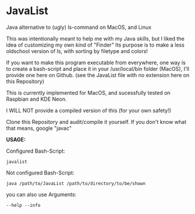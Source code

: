 # JavaList
Java alternative to (ugly) ls-command on MacOS, and Linux

This was intentionally meant to help me with my Java skills, but I liked the idea of customizing my own kind of "Finder"
Its purpose is to make a less oldschool version of ls, with sorting by filetype and colors!

If you want to make this program executable from everywhere,
one way is to create a bash-script and place it in your /usr/local/bin folder (MacOS), 
I'll provide one here on Github. (see the JavaList file with no extension here on this Repository)

This is currently implemented for MacOS, and sucessfully tested on Raspbian and KDE Neon.

I WILL NOT
provide a compiled version of this (for your own safety!)

Clone this Repository and audit/compile it yourself. 
If you don't know what that means, google "javac"

**USAGE:**

Configured Bash-Script:
```
javalist
```
Not configured Bash-Script:
```
java /path/to/JavaList /path/to/directory/to/be/shown
```
you can also use Arguments:
```
--help --info
```



